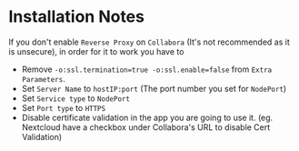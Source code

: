# Installation Notes

If you don't enable `Reverse Proxy` on `Collabora` (It's not recommended as it is unsecure), in order for it to work you have to

* Remove `-o:ssl.termination=true -o:ssl.enable=false` from `Extra Parameters`.
* Set `Server Name` to `hostIP:port` (The port number you set for `NodePort`)
* Set `Service type` to `NodePort`
* Set `Port type` to `HTTPS`
* Disable certificate validation in the app you are going to use it. (eg. Nextcloud have a checkbox under Collabora's URL to disable Cert Validation)
